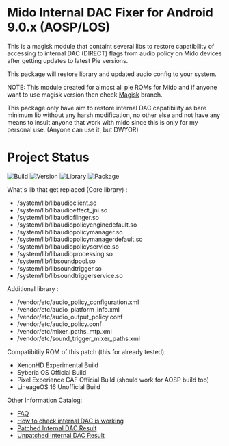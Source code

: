 # Mido Internal DAC Fixer for Android 9.0.x (AOSP/LOS)

This is a magisk module that containt several libs to restore capatibility of accessing to internal DAC (DIRECT) flags from audio policy on Mido devices after getting updates to latest Pie versions.

This package will restore library and updated audio config to your system.

NOTE: This module created for almost all pie ROMs for Mido and if anyone want to use magisk version then check [Magisk](https://github.com/Nicklas373/Internal_DAC_Fixer/tree/Magisk) branch.

This package only have aim to restore internal DAC capatibility as bare minimum lib without any harsh modification, no other else and not have any means to insult anyone that work with mido since this is only for my personal use. (Anyone can use it, but DWYOR)

# Project Status
![Build](https://img.shields.io/badge/Build%20Status-Updated-green.svg) ![Version](https://img.shields.io/badge/Latest%20Version-0.7-blue.svg) ![Library](https://img.shields.io/badge/Library%20Base-LiquidRemix%2020181220%20-blue.svg)
![Package](https://img.shields.io/badge/Package-flashable%20zip-blue.svg)

What's lib that get replaced (Core library) :
- /system/lib/libaudioclient.so
- /system/lib/libaudioeffect_jni.so
- /system/lib/libaudioflinger.so
- /system/lib/libaudiopolicyenginedefault.so
- /system/lib/libaudiopolicymanager.so
- /system/lib/libaudiopolicymanagerdefault.so
- /system/lib/libaudiopolicyservice.so
- /system/lib/libaudioprocessing.so
- /system/lib/libsoundpool.so
- /system/lib/libsoundtrigger.so
- /system/lib/libsoundtriggerservice.so

Additional library :
- /vendor/etc/audio_policy_configuration.xml
- /vendor/etc/audio_platform_info.xml
- /vendor/etc/audio_output_policy.conf
- /vendor/etc/audio_policy.conf
- /vendor/etc/mixer_paths_mtp.xml
- /vendor/etc/sound_trigger_mixer_paths.xml

Compatibitily ROM of this patch (this for already tested):
- XenonHD Experimental Build
- Syberia OS Official Build
- Pixel Experience CAF Official Build (should work for AOSP build too)
- LineageOS 16 Unofficial Build

Other Information Catalog:
- [FAQ](https://github.com/Nicklas373/Internal_DAC_Fixer/blob/master/docs/FAQ.md)
- [How to check internal DAC is working](https://github.com/Nicklas373/Internal_DAC_Fixer/blob/master/docs/Neutron.md)
- [Patched Internal DAC Result](https://github.com/Nicklas373/Internal_DAC_Fixer/blob/master/docs/Patched.md)
- [Unpatched Internal DAC Result](https://github.com/Nicklas373/Internal_DAC_Fixer/blob/master/docs/Unpatched.md)
